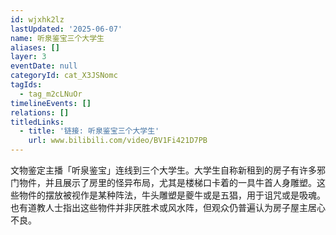 ```yaml
---
id: wjxhk2lz
lastUpdated: '2025-06-07'
name: 听泉鉴宝三个大学生
aliases: []
layer: 3
eventDate: null
categoryId: cat_X3JSNomc
tagIds:
  - tag_m2cLNuOr
timelineEvents: []
relations: []
titledLinks:
  - title: '链接: 听泉鉴宝三个大学生'
    url: www.bilibili.com/video/BV1Fi421D7PB
---
```

文物鉴定主播「听泉鉴宝」连线到三个大学生。大学生自称新租到的房子有许多邪门物件，并且展示了房里的怪异布局，尤其是楼梯口卡着的一具牛首人身雕塑。这些物件的摆放被视作是某种阵法，牛头雕塑是夔牛或是五猖，用于诅咒或是吸魂。也有道教人士指出这些物件并非厌胜术或风水阵，但观众仍普遍认为房子屋主居心不良。
